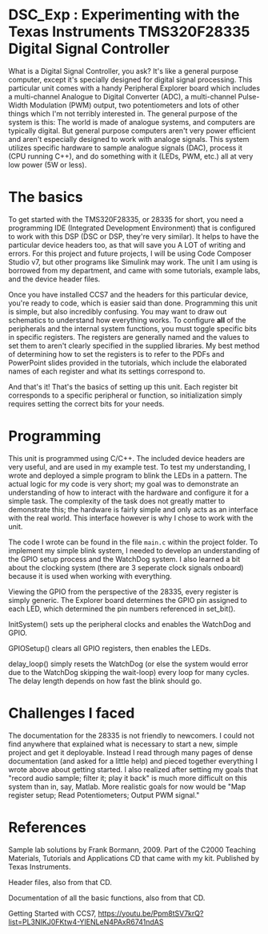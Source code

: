 # DSC_Exp : Experimenting with the Texas Instruments TMS320F28335 Digital Signal Controller

What is a Digital Signal Controller, you ask? It's like a general purpose computer, except it's specially designed for digital signal processing. This particular unit comes with a handy Peripheral Explorer board which includes a multi-channel Analogue to Digital Converter (ADC), a multi-channel Pulse-Width Modulation (PWM) output, two potentiometers and lots of other things which I'm not terribly interested in. The general purpose of the system is this: The world is made of analogue systems, and computers are typically digital. But general purpose computers aren't very power efficient and aren't especially designed to work with analoge signals. This system utilizes specific hardware to sample analogue signals (DAC), process it (CPU running C++), and do something with it (LEDs, PWM, etc.) all at very low power (5W or less).

# The basics

To get started with the TMS320F28335, or 28335 for short, you need a programming IDE (Integrated Development Environment) that is configured to work with this DSP (DSC or DSP, they're very similar). It helps to have the particular device headers too, as that will save you A LOT of writing and errors. For this project and future projects, I will be using Code Composer Studio v7, but other programs like Simulink may work. The unit I am using is borrowed from my department, and came with some tutorials, example labs, and the device header files.

Once you have installed CCS7 and the headers for this particular device, you're ready to code, which is easier said than done. Programming this unit is simple, but also incredibly confusing. You may want to draw out schematics to understand how everything works. To configure **all** of the peripherals and the internal system functions, you must toggle specific bits in specific registers. The registers are generally named and the values to set them to aren't clearly specified in the supplied libraries. My best method of determining how to set the registers is to refer to the PDFs and PowerPoint slides provided in the tutorials, which include the elaborated names of each register and what its settings correspond to.

And that's it! That's the basics of setting up this unit. Each register bit corresponds to a specific peripheral or function, so initialization simply requires setting the correct bits for your needs.

# Programming

This unit is programmed using C/C++. The included device headers are very useful, and are used in my example test. To test my understanding, I wrote and deployed a simple program to blink the LEDs in a pattern. The actual logic for my code is very short; my goal was to demonstrate an understanding of how to interact with the hardware and configure it for a simple task. The complexity of the task does not greatly matter to demonstrate this; the hardware is fairly simple and only acts as an interface with the real world. This interface however is why I chose to work with the unit.

The code I wrote can be found in the file `main.c` within the project folder. To implement my simple blink system, I needed to develop an understanding of the GPIO setup process and the WatchDog system. I also learned a bit about the clocking system (there are 3 seperate clock signals onboard) because it is used when working with everything.

Viewing the GPIO from the perspective of the 28335, every register is simply generic. The Explorer board determines the GPIO pin assigned to each LED, which determined the pin numbers referenced in set_bit().

InitSystem() sets up the peripheral clocks and enables the WatchDog and GPIO.

GPIOSetup() clears all GPIO registers, then enables the LEDs.

delay_loop() simply resets the WatchDog (or else the system would error due to the WatchDog skipping the wait-loop) every loop for many cycles. The delay length depends on how fast the blink should go.

# Challenges I faced

The documentation for the 28335 is not friendly to newcomers. I could not find anywhere that explained what is necessary to start a new, simple project and get it deployable. Instead I read through many pages of dense documentation (and asked for a little help) and pieced together everything I wrote above about getting started. I also realized after setting my goals that "record audio sample; filter it; play it back" is much more difficult on this system than in, say, Matlab. More realistic goals for now would be "Map register setup; Read Potentiometers; Output PWM signal."

# References

Sample lab solutions by Frank Bormann, 2009. Part of the C2000 Teaching Materials, Tutorials and Applications CD that came with my kit. Published by Texas Instruments.

Header files, also from that CD.

Documentation of all the basic functions, also from that CD.

Getting Started with CCS7, https://youtu.be/Ppm8tSV7krQ?list=PL3NIKJ0FKtw4-YIENLeN4PAxR6741ndAS


